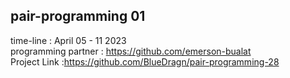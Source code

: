 pair-programming 01
---
time-line : April 05 - 11 2023 <br>
programming partner : https://github.com/emerson-bualat <br>
Project Link :https://github.com/BlueDragn/pair-programming-28 <br>



